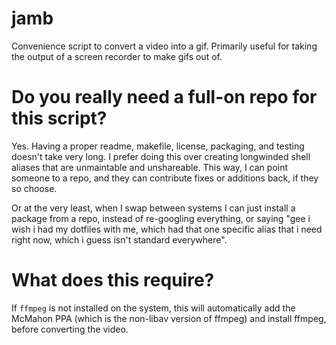jamb
====

Convenience script to convert a video into a gif. Primarily useful for taking the output of a screen recorder to make gifs out of.

Do you really need a full-on repo for this script?
====

Yes. Having a proper readme, makefile, license, packaging, and testing doesn't take very long. I prefer doing this over creating longwinded shell aliases that are unmaintable and unshareable. This way, I can point someone to a repo, and they can contribute fixes or additions back, if they so choose.

Or at the very least, when I swap between systems I can just install a package from a repo, instead of re-googling everything, or saying "gee i wish i had my dotfiles with me, which had that one specific alias that i need right now, which i guess isn't standard everywhere".

What does this require?
====

If `ffmpeg` is not installed on the system, this will automatically add the McMahon PPA (which is the non-libav version of ffmpeg) and install ffmpeg, before converting the video.